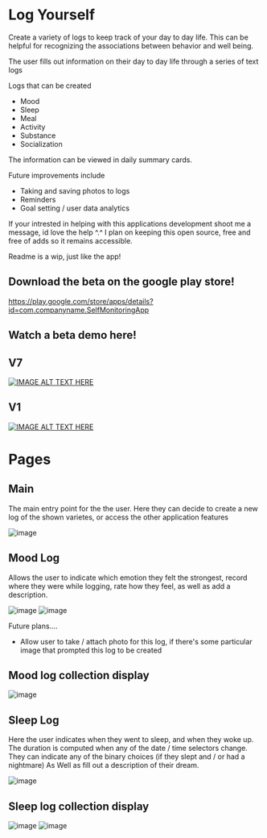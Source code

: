 # Log Yourself
Create a variety of logs to keep track of your day to day life. This can be helpful for recognizing the associations between behavior and well being.

The user fills out information on their day to day life through a series of text logs

Logs that can be created
- Mood
- Sleep
- Meal
- Activity
- Substance
- Socialization

The information can be viewed in daily summary cards.

Future improvements include
- Taking and saving photos to logs
- Reminders
- Goal setting / user data analytics

If your intrested in helping with this applications development shoot me a message, id love the help ^.^
I plan on keeping this open source, free and free of adds so it remains accessible.

Readme is a wip, just like the app!

Download the beta on the google play store!
---------------------------------------------
https://play.google.com/store/apps/details?id=com.companyname.SelfMonitoringApp

Watch a beta demo here!
------------------------- 

V7
------
[![IMAGE ALT TEXT HERE](https://img.youtube.com/vi/MipfGiSEHcc/0.jpg)](https://www.youtube.com/watch?v=MipfGiSEHcc)

V1
------ 
[![IMAGE ALT TEXT HERE](https://img.youtube.com/vi/BhMc-u2Qktg/0.jpg)](https://www.youtube.com/watch?v=BhMc-u2Qktg)

# Pages
Main
--------------
The main entry point for the the user.
Here they can decide to create a new log of the shown varietes, or access the other application features

![image](https://user-images.githubusercontent.com/7981120/89335605-3d334580-d666-11ea-9c9f-4bf8313cb9b6.png)

Mood Log
--------------
Allows the user to indicate which emotion they felt the strongest, 
record where they were while logging, rate how they feel, as well as add a description.

![image](https://user-images.githubusercontent.com/7981120/89335891-a1560980-d666-11ea-8d5c-415ed8ae198c.png)
![image](https://user-images.githubusercontent.com/7981120/89337374-d6635b80-d668-11ea-92b6-097be4780a52.png)

Future plans....
- Allow user to take / attach photo for this log, if there's some particular image that prompted this log to be created

Mood log collection display
-------- 
![image](https://user-images.githubusercontent.com/7981120/89336614-aa93a600-d667-11ea-97cd-36fcf1625c2a.png)

Sleep Log
------- 
Here the user indicates when they went to sleep, and when they woke up. The duration is computed when any of the date / time selectors change.
They can indicate any of the binary choices (if they slept and / or had a nightmare)
As Well as fill out a description of their dream.


![image](https://user-images.githubusercontent.com/7981120/89338100-12e38700-d66a-11ea-9350-1a58cdd60f7b.png)

Sleep log collection display
------------- 
![image](https://user-images.githubusercontent.com/7981120/89338312-6a81f280-d66a-11ea-88b6-1d67368d79d4.png) 
![image](https://user-images.githubusercontent.com/7981120/89338713-fc89fb00-d66a-11ea-9418-3b287649e8a1.png)
